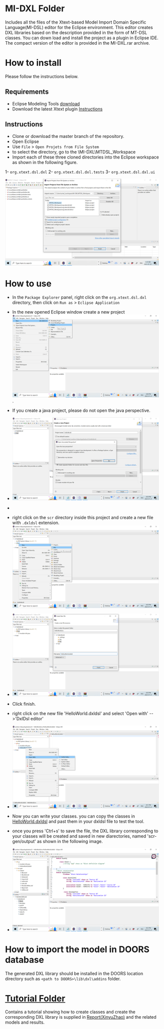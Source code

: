 # MI-DXL Folder
Includes all the files of the Xtext-based Model Import Domain Specific Language(MI-DSL) editor for the Eclipse environment. This editor creates DXL libraries based on the description provided in the form of MT-DSL classes. You can down load and install the project as a plugin in Eclipse IDE.  The compact version of the editor is provided in the MI-DXL.rar archive.
# How to install
Please follow the instructions below.

## Requirements
- Eclipse Modeling Tools [download]( https://www.eclipse.org/) 
- Download the latest Xtext plugin [Instructions](https://www.eclipse.org/Xtext/download.html)

## Instructions
- Clone or download  the master branch of the repository.
- Open Eclipse
- Use `File` > `Open Projets from File System`
- to select the directory, go to the \MI-DXL\MTDSL_Workspace 
- Import each of these three cloned directories into the Eclipse workspace as shown in the following figure. 

1- `org.xtext.dsl.dxl` 
2- `org.xtext.dsl.dxl.tests`
3- `org.xtext.dsl.dxl.ui`

![alt text](https://github.com/Smart-Contract-Modelling-uOttawa/Traceability/blob/main/OpenXtextProject.png "Open project")


# How to use
- In the `Package Explorer` panel, right click on the `org.xtext.dsl.dxl` directory, then click on `Run as` > `Eclipse Application`
- In the new opened Eclipse window create a new project ![alt text](https://github.com/Smart-Contract-Modelling-uOttawa/Traceability/blob/main/MI-DSL/images/Screenshot%202023-01-21%2016.48.08.png).
- If you create a java project, please do not open the java perspective.
- ![alt text](https://github.com/Smart-Contract-Modelling-uOttawa/Traceability/blob/main/MI-DSL/images/Screenshot%202023-01-21%2016.50.06.png)
- 
- right click on the `scr` directory inside this project and create a new file with `.dxldsl` extension. ![alt text](https://github.com/Smart-Contract-Modelling-uOttawa/Traceability/blob/main/MI-DSL/images/Screenshot%202023-01-21%2016.50.22.png)

- ![alt text](https://github.com/Smart-Contract-Modelling-uOttawa/Traceability/blob/main/MI-DSL/images/Screenshot%202023-01-21%2016.50.50.png)
- Click finish. 
- right click on the new file 'HelloWorld.dxldsl' and select 'Open with' -->'DxlDsl editor'
- ![alt text](https://github.com/Smart-Contract-Modelling-uOttawa/Traceability/blob/main/MI-DSL/images/Screenshot%202023-01-21%2016.51.15.png)
- Now you can write your classes. you can copy the classes in [HelloWorld.dxldsl](HelloWorld.dxldsl) and past them in your dxldsl file to test the tool.
- once you press 'Ctrl+s' to save the file, the DXL library corresponding to your classes will be created and saved in new diarectories, named 'scr-gen/output' as shown in the following image.
- ![alt text](https://github.com/Smart-Contract-Modelling-uOttawa/Traceability/blob/main/MI-DSL/images/Screenshot%202023-01-21%2016.52.14.png)

# How to import the model in DOORS database
The generated DXL library should be installed in the DOORS location directory such as `<path to DOORS>\lib\dxl\addins` folder.



# [Tutorial Folder](Tutorial/)
Contains a tutorial showing how to create classes and create the corresponding DXL library is supplied in [Report(XinyuZhao)](Tutorial/Report(XinyuZhao).pdf) and the related models and results. 
